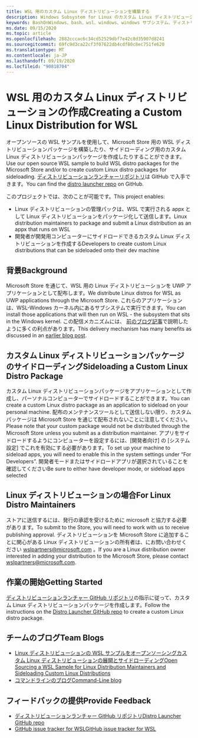 ```yaml
---
title: WSL 用のカスタム Linux ディストリビューションを構築する
description: Windows Subsystem for Linux のカスタム Linux ディストリビューションを作成する方法について説明します。
keywords: BashOnWindows、bash、wsl、windows、windows サブシステム、ディストリビューション、カスタム
ms.date: 09/15/2020
ms.topic: article
ms.openlocfilehash: 2882cccac6c34cd52529dbf7e42c8d35907d8241
ms.sourcegitcommit: 69fc9d3ca22cf3f07622db4cdf80c8ec751fe620
ms.translationtype: MT
ms.contentlocale: ja-JP
ms.lasthandoff: 09/19/2020
ms.locfileid: "90818704"
---
```

# <a name="creating-a-custom-linux-distribution-for-wsl"></a><span data-ttu-id="196b5-104">WSL 用のカスタム Linux ディストリビューションの作成</span><span class="sxs-lookup"><span data-stu-id="196b5-104">Creating a Custom Linux Distribution for WSL</span></span>

<span data-ttu-id="196b5-105">オープンソースの WSL サンプルを使用して、Microsoft Store 用の WSL ディストリビューションパッケージを構築したり、サイドローディング用のカスタム Linux ディストリビューションパッケージを作成したりすることができます。</span><span class="sxs-lookup"><span data-stu-id="196b5-105">Use our open source WSL sample to build WSL distro packages for the Microsoft Store and/or to create custom Linux distro packages for sideloading.</span></span> <span data-ttu-id="196b5-106">[ディストリビューションランチャーリポジトリ](https://github.com/Microsoft/WSL-DistroLauncher)は GitHub で入手できます。</span><span class="sxs-lookup"><span data-stu-id="196b5-106">You can find the [distro launcher repo](https://github.com/Microsoft/WSL-DistroLauncher) on GitHub.</span></span>

<span data-ttu-id="196b5-107">このプロジェクトでは、次のことが可能です。</span><span class="sxs-lookup"><span data-stu-id="196b5-107">This project enables:</span></span>

- <span data-ttu-id="196b5-108">Linux ディストリビューションの管理パックは、WSL で実行される appx として Linux ディストリビューションをパッケージ化して送信します。</span><span class="sxs-lookup"><span data-stu-id="196b5-108">Linux distribution maintainers to package and submit a Linux distribution as an appx that runs on WSL</span></span>
- <span data-ttu-id="196b5-109">開発者が開発用コンピューターにサイドロードできるカスタム Linux ディストリビューションを作成する</span><span class="sxs-lookup"><span data-stu-id="196b5-109">Developers to create custom Linux distributions that can be sideloaded onto their dev machine</span></span>

## <a name="background"></a><span data-ttu-id="196b5-110">背景</span><span class="sxs-lookup"><span data-stu-id="196b5-110">Background</span></span>

<span data-ttu-id="196b5-111">Microsoft Store を通じて、WSL 用の Linux ディストリビューションを UWP アプリケーションとして配布します。</span><span class="sxs-lookup"><span data-stu-id="196b5-111">We distribute Linux distros for WSL as UWP applications through the Microsoft Store.</span></span> <span data-ttu-id="196b5-112">これらのアプリケーションは、WSL-Windows カーネル内にあるサブシステムで実行できます。</span><span class="sxs-lookup"><span data-stu-id="196b5-112">You can install those applications that will then run on WSL - the subsystem that sits in the Windows kernel.</span></span> <span data-ttu-id="196b5-113">この配信メカニズムには、 [前のブログ記事](https://blogs.msdn.microsoft.com/commandline/2017/07/10/ubuntu-now-available-from-the-windows-store/)で説明したように多くの利点があります。</span><span class="sxs-lookup"><span data-stu-id="196b5-113">This delivery mechanism has many benefits as discussed in an [earlier blog post](https://blogs.msdn.microsoft.com/commandline/2017/07/10/ubuntu-now-available-from-the-windows-store/).</span></span>

## <a name="sideloading-a-custom-linux-distro-package"></a><span data-ttu-id="196b5-114">カスタム Linux ディストリビューションパッケージのサイドローディング</span><span class="sxs-lookup"><span data-stu-id="196b5-114">Sideloading a Custom Linux Distro Package</span></span>

<span data-ttu-id="196b5-115">カスタム Linux ディストリビューションパッケージをアプリケーションとして作成し、パーソナルコンピューターでサイドロードすることができます。</span><span class="sxs-lookup"><span data-stu-id="196b5-115">You can create a custom Linux distro package as an application to sideload on your personal machine.</span></span> <span data-ttu-id="196b5-116">配布のメンテナンスツールとして送信しない限り、カスタムパッケージは Microsoft Store を通じて配布されないことに注意してください。</span><span class="sxs-lookup"><span data-stu-id="196b5-116">Please note that your custom package would not be distributed through the Microsoft Store unless you submit as a distribution maintainer.</span></span>
<span data-ttu-id="196b5-117">アプリをサイドロードするようにコンピューターを設定するには、[開発者向け] の [システム設定] でこれを有効にする必要があります。</span><span class="sxs-lookup"><span data-stu-id="196b5-117">To set up your machine to sideload apps, you will need to enable this in the system settings under “For Developers”.</span></span>  <span data-ttu-id="196b5-118">開発者モードまたはサイドロードアプリが選択されていることを確認してください</span><span class="sxs-lookup"><span data-stu-id="196b5-118">Be sure to either have developer mode, or sideload apps selected</span></span>

## <a name="for-linux-distro-maintainers"></a><span data-ttu-id="196b5-119">Linux ディストリビューションの場合</span><span class="sxs-lookup"><span data-stu-id="196b5-119">For Linux Distro Maintainers</span></span>

<span data-ttu-id="196b5-120">ストアに送信するには、発行の承認を受けるために microsoft と協力する必要があります。</span><span class="sxs-lookup"><span data-stu-id="196b5-120">To submit to the Store, you will need to work with us to receive publishing approval.</span></span> <span data-ttu-id="196b5-121">ディストリビューションを Microsoft Store に追加することに関心がある Linux ディストリビューションの所有者は、にお問い合わせください wslpartners@microsoft.com 。</span><span class="sxs-lookup"><span data-stu-id="196b5-121">If you are a Linux distribution owner interested in adding your distribution to the Microsoft Store, please contact wslpartners@microsoft.com.</span></span>

## <a name="getting-started"></a><span data-ttu-id="196b5-122">作業の開始</span><span class="sxs-lookup"><span data-stu-id="196b5-122">Getting Started</span></span>

<span data-ttu-id="196b5-123">[ディストリビューションランチャー GitHub リポジトリ](https://github.com/Microsoft/WSL-DistroLauncher)の指示に従って、カスタム Linux ディストリビューションパッケージを作成します。</span><span class="sxs-lookup"><span data-stu-id="196b5-123">Follow the instructions on the [Distro Launcher GitHub repo](https://github.com/Microsoft/WSL-DistroLauncher) to create a custom Linux distro package.</span></span>

## <a name="team-blogs"></a><span data-ttu-id="196b5-124">チームのブログ</span><span class="sxs-lookup"><span data-stu-id="196b5-124">Team Blogs</span></span>

-  [<span data-ttu-id="196b5-125">Linux ディストリビューションの WSL サンプルをオープンソーシングカスタム Linux ディストリビューションの展開とサイドローディング</span><span class="sxs-lookup"><span data-stu-id="196b5-125">Open Sourcing a WSL Sample for Linux Distribution Maintainers and Sideloading Custom Linux Distributions</span></span>](https://blogs.msdn.microsoft.com/commandline/2018/03/26/wsl-distro-launcher/)
- [<span data-ttu-id="196b5-126">コマンドラインのブログ</span><span class="sxs-lookup"><span data-stu-id="196b5-126">Command-Line blog</span></span>](https://blogs.msdn.microsoft.com/commandline/)

## <a name="provide-feedback"></a><span data-ttu-id="196b5-127">フィードバックの提供</span><span class="sxs-lookup"><span data-stu-id="196b5-127">Provide Feedback</span></span>

- [<span data-ttu-id="196b5-128">ディストリビューションランチャー GitHub リポジトリ</span><span class="sxs-lookup"><span data-stu-id="196b5-128">Distro Launcher GitHub repo</span></span>](https://github.com/Microsoft/WSL-DistroLauncher)
- [<span data-ttu-id="196b5-129">GitHub issue tracker for WSL</span><span class="sxs-lookup"><span data-stu-id="196b5-129">GitHub issue tracker for WSL</span></span>](https://github.com/Microsoft/BashOnWindows/issues)
